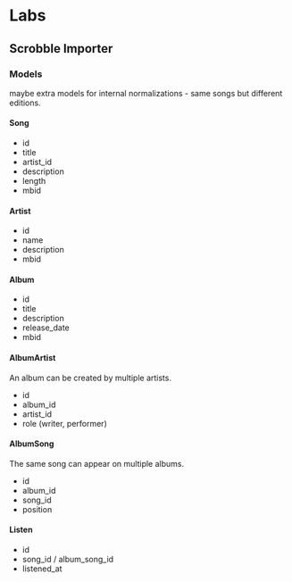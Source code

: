 # Labs

## Scrobble Importer

### Models

maybe extra models for internal normalizations - same songs but different editions.

#### Song
- id
- title
- artist_id
- description
- length
- mbid

#### Artist
- id
- name
- description
- mbid

#### Album
- id
- title
- description
- release_date
- mbid

#### AlbumArtist
An album can be created by multiple artists.
- id
- album_id
- artist_id
- role (writer, performer)

#### AlbumSong
The same song can appear on multiple albums.
- id
- album_id
- song_id
- position

#### Listen
- id
- song_id / album_song_id
- listened_at

